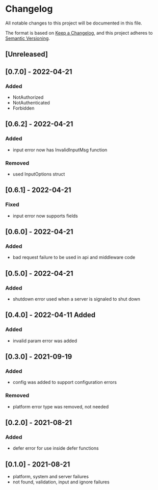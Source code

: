 # Changelog
All notable changes to this project will be documented in this file.

The format is based on [Keep a Changelog](https://keepachangelog.com/en/1.0.0/),
and this project adheres to [Semantic Versioning](https://semver.org/spec/v2.0.0.html).


## [Unreleased]

## [0.7.0] - 2022-04-21
### Added
- NotAuthorized
- NotAuthenticated
- Forbidden

## [0.6.2] - 2022-04-21
### Added
- input error now has InvalidInputMsg function
### Removed
- used InputOptions struct

## [0.6.1] - 2022-04-21
### Fixed
- input error now supports fields

## [0.6.0] - 2022-04-21
### Added
- bad request failure to be used in api and middleware code

## [0.5.0] - 2022-04-21
### Added
- shutdown error used when a server is signaled to shut down

## [0.4.0] - 2022-04-11 Added
### Added
- invalid param error was added 


## [0.3.0] - 2021-09-19
### Added
- config was added to support configuration errors
### Removed
- platform error type was removed, not needed

## [0.2.0] - 2021-08-21
### Added
- defer error for use inside defer functions

## [0.1.0] - 2021-08-21
- platform, system and server failures
- not found, validation, input and ignore failures